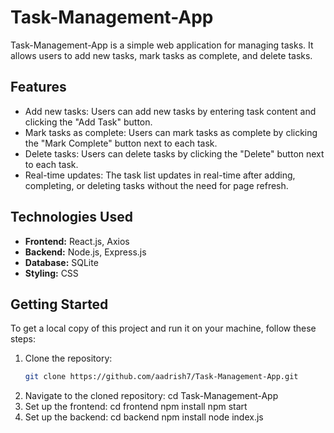 # Task-Management-App

Task-Management-App is a simple web application for managing tasks. It allows users to add new tasks, mark tasks as complete, and delete tasks.

## Features

- Add new tasks: Users can add new tasks by entering task content and clicking the "Add Task" button.
- Mark tasks as complete: Users can mark tasks as complete by clicking the "Mark Complete" button next to each task.
- Delete tasks: Users can delete tasks by clicking the "Delete" button next to each task.
- Real-time updates: The task list updates in real-time after adding, completing, or deleting tasks without the need for page refresh.

## Technologies Used

- **Frontend:** React.js, Axios
- **Backend:** Node.js, Express.js
- **Database:** SQLite
- **Styling:** CSS

## Getting Started

To get a local copy of this project and run it on your machine, follow these steps:

1. Clone the repository:
   ```bash
   git clone https://github.com/aadrish7/Task-Management-App.git
2. Navigate to the cloned repository:
   cd Task-Management-App
3. Set up the frontend:
   cd frontend
   npm install
   npm start
4. Set up the backend:
   cd backend
   npm install
   node index.js


